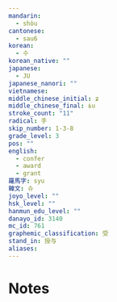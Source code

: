 ```yaml
---
mandarin:
  - shòu
cantonese:
  - sau6
korean:
  - 수
korean_native: ""
japanese:
  - JU
japanese_nanori: ""
vietnamese:
middle_chinese_initial: ʑ
middle_chinese_final: ɨu
stroke_count: "11"
radical: 手
skip_number: 1-3-8
grade_level: 3
pos: ""
english:
  - confer
  - award
  - grant
羅馬字: syu
韓文: 슈
joyo_level: ""
hsk_level: ""
hanmun_edu_level: ""
danayo_id: 3140
mc_id: 761
graphemic_classification: 受
stand_in: 授与
aliases:
---
```


# Notes

